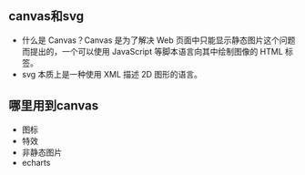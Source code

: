 ## canvas和svg
- 什么是 Canvas？Canvas 是为了解决 Web 页面中只能显示静态图片这个问题而提出的，一个可以使用 JavaScript 等脚本语言向其中绘制图像的 HTML 标签。
- svg 本质上是一种使用 XML 描述 2D 图形的语言。

## 哪里用到canvas
- 图标
- 特效
- 非静态图片
- echarts